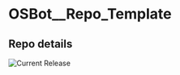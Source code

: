 # OSBot__Repo_Template

## Repo details

![Current Release](https://img.shields.io/badge/release-v0.7.13-blue)
